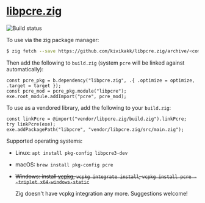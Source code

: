 # [libpcre.zig](https://github.com/kivikakk/libpcre.zig)

![Build status](https://github.com/kivikakk/libpcre.zig/workflows/build/badge.svg)

To use via the zig package manager:

```sh
$ zig fetch --save https://github.com/kivikakk/libpcre.zig/archive/<commit hash>.tar.gz
```

Then add the following to `build.zig` (system `pcre` will be linked against automatically):

```zig
const pcre_pkg = b.dependency("libpcre.zig", .{ .optimize = optimize, .target = target });
const pcre_mod = pcre_pkg.module("libpcre");
exe.root_module.addImport("pcre", pcre_mod);
```

To use as a vendored library, add the following to your `build.zig`:

```zig
const linkPcre = @import("vendor/libpcre.zig/build.zig").linkPcre;
try linkPcre(exe);
exe.addPackagePath("libpcre", "vendor/libpcre.zig/src/main.zig");
```

Supported operating systems:

* Linux: `apt install pkg-config libpcre3-dev`
* macOS: `brew install pkg-config pcre`
* ~~Windows: install [vcpkg](https://github.com/microsoft/vcpkg#quick-start-windows), `vcpkg integrate install`, `vcpkg install pcre --triplet x64-windows-static`~~

  Zig doesn't have vcpkg integration any more. Suggestions welcome!
